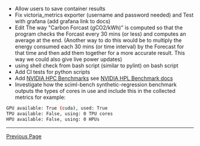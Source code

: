 - Allow users to save container results
- Fix victoria_metrics exporter (username and password needed) and Test with grafana (add grafana link to docs)
- Edit The way "Carbon Forcast (gCO2/kWh)" is computed so that the program checks the Forcast every 30 mins (or less) and computes an average at the end. (Another way to do this would be to multiply the energy consumed each 30 mins (or time interval) by the Forecast for that time and then add them together for a more accurate result. This way we could also give live power updates)
- using shell check from bash script (similar to pylint) on bash script
- Add CI tests for python scripts
- Add [NVIDIA HPC Benchmarks](https://catalog.ngc.nvidia.com/orgs/nvidia/containers/hpc-benchmarks) see [NVIDIA HPL Benchmark docs](https://docs.nvidia.com/nvidia-hpc-benchmarks/HPL_benchmark.html)
- Investigate how the sciml-bench synthetic-regression benchmark outputs the types of cores in use and include this in the collected metrics for example:
```sh
GPU available: True (cuda), used: True
TPU available: False, using: 0 TPU cores
HPU available: False, using: 0 HPUs
```
---

[Previous Page](considerations_on_accuracy.md)
